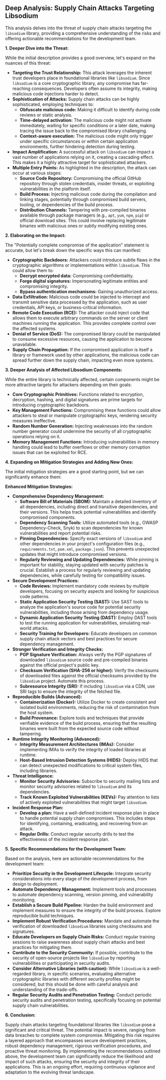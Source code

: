 ## Deep Analysis: Supply Chain Attacks Targeting Libsodium

This analysis delves into the threat of supply chain attacks targeting the `libsodium` library, providing a comprehensive understanding of the risks and offering actionable recommendations for the development team.

**1. Deeper Dive into the Threat:**

While the initial description provides a good overview, let's expand on the nuances of this threat:

* **Targeting the Trust Relationship:** This attack leverages the inherent trust developers place in foundational libraries like `libsodium`. Since `libsodium` is a core cryptographic library, any compromise has far-reaching consequences. Developers often assume its integrity, making malicious code injections harder to detect.
* **Sophistication of Attacks:**  Supply chain attacks can be highly sophisticated, employing techniques to:
    * **Obfuscate malicious code:** Making it difficult to identify during code reviews or static analysis.
    * **Time-delayed activation:**  The malicious code might not activate immediately, waiting for specific conditions or a later date, making tracing the issue back to the compromised library challenging.
    * **Context-aware execution:** The malicious code might only trigger under specific circumstances or within certain application environments, further hindering detection during testing.
* **Impact Amplification:**  A successful attack on `libsodium` can impact a vast number of applications relying on it, creating a cascading effect. This makes it a highly attractive target for sophisticated attackers.
* **Multiple Entry Points:**  As highlighted in the description, the attack can occur at various stages:
    * **Source Code Repository:** Compromising the official GitHub repository through stolen credentials, insider threats, or exploiting vulnerabilities in the platform itself.
    * **Build Process:** Injecting malicious code during the compilation and linking stages, potentially through compromised build servers, tooling, or dependencies of the build process.
    * **Distribution Channels:** Tampering with pre-compiled binaries available through package managers (e.g., `apt`, `yum`, `npm`, `pip`) or official download sites. This could involve replacing legitimate binaries with malicious ones or subtly modifying existing ones.

**2. Elaborating on the Impact:**

The "Potentially complete compromise of the application" statement is accurate, but let's break down the specific ways this can manifest:

* **Cryptographic Backdoors:**  Attackers could introduce subtle flaws in the cryptographic algorithms or implementations within `libsodium`. This could allow them to:
    * **Decrypt encrypted data:**  Compromising confidentiality.
    * **Forge digital signatures:**  Impersonating legitimate entities and compromising integrity.
    * **Bypass authentication mechanisms:**  Gaining unauthorized access.
* **Data Exfiltration:** Malicious code could be injected to intercept and transmit sensitive data processed by the application, such as user credentials, API keys, or business-critical information.
* **Remote Code Execution (RCE):**  The attacker could inject code that allows them to execute arbitrary commands on the server or client machines running the application. This provides complete control over the affected systems.
* **Denial of Service (DoS):**  The compromised library could be manipulated to consume excessive resources, causing the application to become unavailable.
* **Supply Chain Propagation:**  If the compromised application is itself a library or framework used by other applications, the malicious code can spread further down the supply chain, impacting even more systems.

**3. Deeper Analysis of Affected Libsodium Components:**

While the entire library is technically affected, certain components might be more attractive targets for attackers depending on their goals:

* **Core Cryptographic Primitives:** Functions related to encryption, decryption, hashing, and digital signatures are prime targets for introducing cryptographic backdoors.
* **Key Management Functions:** Compromising these functions could allow attackers to steal or manipulate cryptographic keys, rendering security measures ineffective.
* **Random Number Generation:**  Injecting weaknesses into the random number generator could undermine the security of all cryptographic operations relying on it.
* **Memory Management Functions:**  Introducing vulnerabilities in memory handling could lead to buffer overflows or other memory corruption issues that can be exploited for RCE.

**4. Expanding on Mitigation Strategies and Adding New Ones:**

The initial mitigation strategies are a good starting point, but we can significantly enhance them:

**Enhanced Mitigation Strategies:**

* **Comprehensive Dependency Management:**
    * **Software Bill of Materials (SBOM):**  Maintain a detailed inventory of all dependencies, including direct and transitive dependencies, and their versions. This helps track potential vulnerabilities and identify compromised components.
    * **Dependency Scanning Tools:** Utilize automated tools (e.g., OWASP Dependency-Check, Snyk) to scan dependencies for known vulnerabilities and report potential risks.
    * **Pinning Dependencies:**  Specify exact versions of `libsodium` and other dependencies in your project's configuration files (e.g., `requirements.txt`, `pom.xml`, `package.json`). This prevents unexpected updates that might introduce compromised versions.
    * **Regularly Reviewing and Updating Dependencies:** While pinning is important for stability, staying updated with security patches is crucial. Establish a process for regularly reviewing and updating dependencies, while carefully testing for compatibility issues.
* **Secure Development Practices:**
    * **Code Reviews:**  Implement mandatory code reviews by multiple developers, focusing on security aspects and looking for suspicious code patterns.
    * **Static Application Security Testing (SAST):**  Use SAST tools to analyze the application's source code for potential security vulnerabilities, including those arising from dependency usage.
    * **Dynamic Application Security Testing (DAST):**  Employ DAST tools to test the running application for vulnerabilities, simulating real-world attacks.
    * **Security Training for Developers:**  Educate developers on common supply chain attack vectors and best practices for secure dependency management.
* **Stronger Verification and Integrity Checks:**
    * **PGP Signature Verification:**  Always verify the PGP signatures of downloaded `libsodium` source code and pre-compiled binaries against the official project's public key.
    * **Checksum Verification (SHA-256 or higher):**  Verify the checksums of downloaded files against the official checksums provided by the `libsodium` project. Automate this process.
    * **Subresource Integrity (SRI):** If including `libsodium` via a CDN, use SRI tags to ensure the integrity of the fetched file.
* **Reproducible Builds (Advanced):**
    * **Containerization (Docker):**  Utilize Docker to create consistent and isolated build environments, reducing the risk of contamination from the host system.
    * **Build Provenance:** Explore tools and techniques that provide verifiable evidence of the build process, ensuring that the resulting binaries were built from the expected source code without tampering.
* **Runtime Integrity Monitoring (Advanced):**
    * **Integrity Measurement Architectures (IMAs):**  Consider implementing IMAs to verify the integrity of loaded libraries at runtime.
    * **Host-Based Intrusion Detection Systems (HIDS):**  Deploy HIDS that can detect unexpected modifications to critical system files, including libraries.
* **Threat Intelligence:**
    * **Monitor Security Advisories:** Subscribe to security mailing lists and monitor security advisories related to `libsodium` and its dependencies.
    * **Track Known Exploited Vulnerabilities (KEVs):** Pay attention to lists of actively exploited vulnerabilities that might target `libsodium`.
* **Incident Response Plan:**
    * **Develop a plan:** Have a well-defined incident response plan in place to handle potential supply chain compromises. This includes steps for identifying, containing, eradicating, and recovering from an attack.
    * **Regular Drills:** Conduct regular security drills to test the effectiveness of the incident response plan.

**5. Specific Recommendations for the Development Team:**

Based on the analysis, here are actionable recommendations for the development team:

* **Prioritize Security in the Development Lifecycle:** Integrate security considerations into every stage of the development process, from design to deployment.
* **Automate Dependency Management:** Implement tools and processes to automate dependency scanning, version pinning, and vulnerability monitoring.
* **Establish a Secure Build Pipeline:**  Harden the build environment and implement measures to ensure the integrity of the build process. Explore reproducible build techniques.
* **Implement Robust Verification Procedures:**  Mandate and automate the verification of downloaded `libsodium` libraries using checksums and signatures.
* **Educate Developers on Supply Chain Risks:** Conduct regular training sessions to raise awareness about supply chain attacks and best practices for mitigating them.
* **Contribute to the Security Community:**  If possible, contribute to the security of open-source projects like `libsodium` by reporting vulnerabilities or participating in security audits.
* **Consider Alternative Libraries (with caution):** While `libsodium` is a well-regarded library, in specific scenarios, evaluating alternative cryptographic libraries with different security profiles might be considered, but this should be done with careful analysis and understanding of the trade-offs.
* **Regular Security Audits and Penetration Testing:** Conduct periodic security audits and penetration testing, specifically focusing on potential supply chain vulnerabilities.

**6. Conclusion:**

Supply chain attacks targeting foundational libraries like `libsodium` pose a significant and critical threat. The potential impact is severe, ranging from data breaches to complete system compromise. Mitigating this risk requires a layered approach that encompasses secure development practices, robust dependency management, rigorous verification procedures, and proactive threat monitoring. By implementing the recommendations outlined above, the development team can significantly reduce the likelihood and impact of such attacks, ensuring the security and integrity of their applications. This is an ongoing effort, requiring continuous vigilance and adaptation to the evolving threat landscape.

